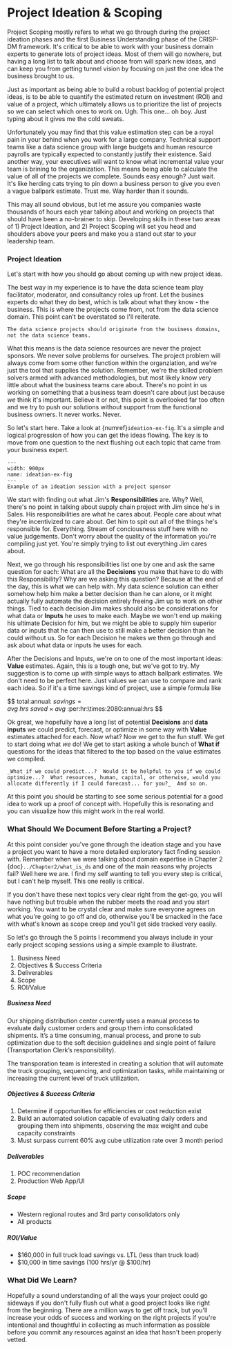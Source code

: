 # Project Ideation & Scoping

Project Scoping mostly refers to what we go through during the project ideation phases and the first Business Understanding phase of the CRISP-DM framework.  It's critical to be able to work with your business domain experts to generate lots of project ideas.  Most of them will go nowhere, but having a long list to talk about and choose from will spark new ideas, and can keep you from getting tunnel vision by focusing on just the one idea the business brought to us.  

Just as important as being able to build a robust backlog of potential project ideas, is to be able to quantify the estimated return on investment (ROI) and value of a project, which ultimately allows us to prioritize the list of projects so we can select which ones to work on.  Ugh.  This one... oh boy.  Just typing about it gives me the cold sweats.

Unfortunately you may find that this value estimation step can be a royal pain in your behind when you work for a large company.  Technical support teams like a data science group with large budgets and human resource payrolls are typically expected to constantly justify their existence.  Said another way, your executives will want to know what incremental value your team is brining to the organization.  This means being able to calculate the value of all of the projects we complete.  Sounds easy enough?  Just wait.  It's like herding cats trying to pin down a business person to give you even a vague ballpark estimate.  Trust me.  Way harder than it sounds.

This may all sound obvious, but let me assure you companies waste thousands of hours each year talking about and working on projects that should have been a no-brainer to skip.  Developing skills in these two areas of 1) Project Ideation, and 2) Project Scoping will set you head and shoulders above your peers and make you a stand out star to your leadership team.

<h3>Project Ideation</h3>

Let's start with how you should go about coming up with new project ideas.  

The best way in my experience is to have the data science team play facilitator, moderator, and consultancy roles up front.  Let the busines experts do what they do best, which is talk about what they know - the business.  This is where the projects come from, not from the data science domain.  This point can't be overstated so I'll reiterate.

```{tip}
The data science projects should originate from the business domains, not the data science teams.
```

What this means is the data science resources are never the project sponsors.  We never solve problems for ourselves.  The project problem will always come from some other function within the organziation, and we're just the tool that supplies the solution.  Remember, we're the skilled problem solvers armed with advanced methodologies, but most likely know very little about what the business teams care about.  There's no point in us working on something that a business team doesn't care about just because _we_ think it's important.  Believe it or not, this point is overlooked far too often and we try to push our solutions without support from the functional business owners.  It never works.  Never.

So let's start here.  Take a look at {numref}`ideation-ex-fig`.  It's a simple and logical progression of how you can get the ideas flowing.  The key is to move from one question to the next flushing out each topic that came from your business expert.

```{figure} ../images/ideation_ex.png
---
width: 900px
name: ideation-ex-fig
---
Example of an ideation session with a project sponsor
```

We start with finding out what Jim's **Responsibilities** are.  Why?  Well, there's no point in talking about supply chain project with Jim since he's in Sales.  His responsibilities are what he cares about.  People care about what they're incentivized to care about.  Get him to spit out all of the things he's responsible for.  Everything.  Stream of conciousness stuff here with no value judgements.  Don't worry about the quality of the information you're compiling just yet.  You're simply trying to list out everything Jim cares about.

Next, we go through his responsibilities list one by one and ask the same question for each:  What are all the **Decisions** you make that have to do with this Responsibility?  Why are we asking this question?  Because at the end of the day, this is what we can help with.  My data science solution can either somehow help him make a better decision than he can alone, or it might actually fully automate the decision entirely freeing Jim up to work on other things.  Tied to each decision Jim makes should also be considerations for what data or **Inputs** he uses to make each.  Maybe we won't end up making his ultimate Decision for him, but we might be able to supply him superior data or inputs that he can then use to still make a better decision than he could without us.  So for each Decision he makes we then go through and ask about what data or inputs he uses for each.

After the Decisions and Inputs, we're on to one of the most important ideas:  **Value** estimates.  Again, this is a tough one, but we've got to try.  My suggestion is to come up with simple ways to attach ballpark estimates.  We don't need to be perfect here.  Just values we can use to compare and rank each idea.  So if it's a time savings kind of project, use a simple formula like 

$$
total\:annual\:$\:savings = avg\:hrs\:saved\:\times\:avg\:$\:per\:hr\:\times\:2080\:annual\:hrs 
$$
<br>

Ok great, we hopefully have a long list of potential **Decisions** and **data inputs** we could predict, forecast, or optimize in some way with **Value** estimates attached for each. Now what? Now we get to the fun stuff.  We get to start doing what _we_ do!  We get to start asking a whole bunch of **What if** questions for the ideas that filtered to the top based on the value estimates we compiled.

```{note}
_What if we could predict...?  Would it be helpful to you if we could optimize...?  What resources, human, capital, or otherwise, would you allocate differently if I could forecast... for you?_  And so on. 
```

At this point you should be starting to see some serious potential for a good idea to work up a proof of concept with.  Hopefully this is resonating and you can visualize how this might work in the real world.

<h3>What Should We Document Before Starting a Project?</h3>

At this point consider you've gone through the ideation stage and you have a project you want to have a more detailed exploratory fact finding session with.  Remember when we were talking about domain expertise in Chapter 2 {doc}`../Chapter2/what_is_ds` and one of the main reasons why projects fail?  Well here we are.  I find my self wanting to tell you every step is critical, but I can't help myself.  This one really is critical.

If you don't have these next topics very clear right from the get-go, you will have nothing but trouble when the rubber meets the road and you start working.  You want to be crystal clear and make sure everyone agrees on what you're going to go off and do, otherwise you'll be smacked in the face with what's known as scope creep and you'll get side tracked very easily.

So let's go through the 5 points I recommend you always include in your early project scoping sessions using a simple example to illustrate.

 1. Business Need
 2. Objectives & Success Criteria
 3. Deliverables
 4. Scope
 5. ROI/Value

<h5>Business Need</h5>

Our shipping distribution center currently uses a manual process to evaluate daily customer orders and group them into consolidated shipments.  It’s a time consuming, manual process, and prone to sub optimization due to the soft decision guidelines and single point of failure (Transportation Clerk’s responsibility).

The transporation team is interested in creating a solution that will automate the truck grouping, sequencing, and optimization tasks, while maintaining or increasing the current level of truck utilization.

<h5>Objectives & Success Criteria</h5>

 1. Determine if opportunities for efficiencies or cost reduction exist
 2. Build an automated solution capable of evaluating daily orders and grouping them into shipments, observing the max weight and cube capacity constraints
 3. Must surpass current 60% avg cube utilization rate over 3 month period

<h5>Deliverables</h5>

 1. POC recommendation
 2. Production Web App/UI

<h5>Scope</h5>

 - Western regional routes and 3rd party consolidators only
 - All products

<h5>ROI/Value</h5>

 - \$160,000 in full truck load savings vs. LTL (less than truck load)
 - \$10,000 in time savings (100 hrs/yr @ $100/hr)

<h3>What Did We Learn?</h3>

Hopefully a sound understanding of all the ways your project could go sideways if you don't fully flush out what a good project looks like right from the beginning.  There are a million ways to get off track, but you'll increase your odds of success and working on the right projects if you're intentional and thoughtful in collecting as much information as possible before you commit any resources against an idea that hasn't been properly vetted.
